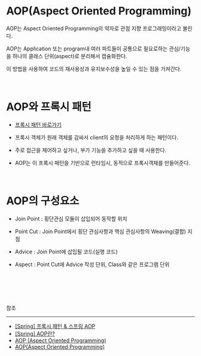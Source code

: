 # AOP(Aspect Oriented Programming)

AOP는 Aspect Oriented Programming의 약자로 관점 지향 프로그래밍이라고 불린다. 

AOP는 Application 또는 program내 여러 파트들이 공통으로 필요로하는 관심/기능을 하나의 클래스 단위(aspect)로 분리해서 캡슐화한다.

이 방법을 사용하여 코드의 재사용성과 유지보수성을 높일 수 있는 점을 가져간다.

<br/>


# AOP와 프록시 패턴

- [프록시 패턴 바로가기](../Design%20Pattern/프록시%20패턴(Proxy%20Pattern).md)

- 프록시 객체가 원래 객체를 감싸서 client의 요청을 처리하게 하는 패턴이다.

- 주로 접근을 제어하고 싶거나, 부가 기능을 추가하고 싶을 때 사용한다.

- AOP는 이 프록시 패턴을 기반으로 런타임시, 동적으로 프록시객체를 만들어준다.


<br/>

# AOP의 구성요소

- Join Point : 횡단관심 모듈이 삽입되어 동작할 위치

- Point Cut : Join Point에서 횡단 관심사항과 핵심 관심사항의 Weaving(결합) 지점

- Advice : Join Point에 삽입될 코드(실행 코드)

- Aspect : Point Cut에 Advice 작성 단위, Class와 같은 프로그램 단위

<br/><br/><br/><br/>


참조

---

- [[Spring] 프록시 패턴 & 스프링 AOP](https://velog.io/@max9106/Spring-%ED%94%84%EB%A1%9D%EC%8B%9C-AOP-xwk5zy57ee)
- [[Spring] AOP란?](https://velog.io/@max9106/Spring-AOP%EB%9E%80-93k5zjsm95)
- [AOP (Aspect Oriented Programming)](https://velog.io/@miscaminos/AOP)
- [AOP(Aspect Oriented Programming)](https://m.blog.naver.com/gnakon1/222047048693)


 